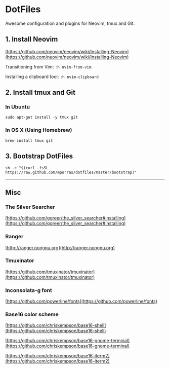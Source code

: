 # DotFiles

Awesome configuration and plugins for Neovim, tmux and Git.


## 1. Install Neovim

[https://github.com/neovim/neovim/wiki/Installing-Neovim](https://github.com/neovim/neovim/wiki/Installing-Neovim)

Transitioning from Vim: `:h nvim-from-vim`

Installing a clipboard tool: `:h nvim-clipboard`


## 2. Install tmux and Git


### In Ubuntu

````
sudo apt-get install -y tmux git
````


### In OS X (Using Homebrew)

````
brew install tmux git
````


## 3. Bootstrap DotFiles

````
sh -c "$(curl -fsSL https://raw.github.com/mporras/dotfiles/master/bootstrap)"
````


________________


## Misc


### The Silver Searcher

[https://github.com/ggreer/the_silver_searcher#installing](https://github.com/ggreer/the_silver_searcher#installing)


### Ranger

[http://ranger.nongnu.org](http://ranger.nongnu.org)


### Tmuxinator

[https://github.com/tmuxinator/tmuxinator](https://github.com/tmuxinator/tmuxinator)


### Inconsolata-g font

[https://github.com/powerline/fonts](https://github.com/powerline/fonts)


### Base16 color scheme

[https://github.com/chriskempson/base16-shell](https://github.com/chriskempson/base16-shell)

[https://github.com/chriskempson/base16-gnome-terminal](https://github.com/chriskempson/base16-gnome-terminal)

[https://github.com/chriskempson/base16-iterm2](https://github.com/chriskempson/base16-iterm2)
